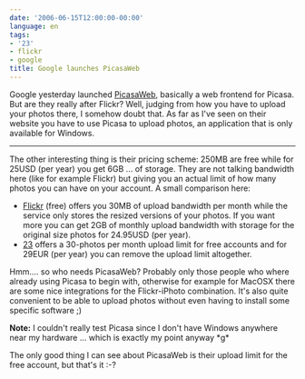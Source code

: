 ```yaml
---
date: '2006-06-15T12:00:00-00:00'
language: en
tags:
- '23'
- flickr
- google
title: Google launches PicasaWeb
---
```



Google yesterday launched [PicasaWeb](http://picasaweb.google.com/), basically a web frontend for Picasa. But are they really after Flickr? Well, judging from how you have to upload your photos there, I somehow doubt that. As far as I've seen on their website you have to use Picasa to upload photos, an application that is only available for Windows. 



-------------------------------



The other interesting thing is their pricing scheme: 250MB are free while for 25USD (per year) you get 6GB ... of storage. They are not talking bandwidth here (like for example Flickr) but giving you an actual limit of how many photos you can have on your account. A small comparison here:

* [Flickr](http://flickr.com) (free) offers you 30MB of upload bandwidth per month while the service only stores the resized versions of your photos. If you want more you can get 2GB of monthly upload bandwidth with storage for the original size photos for 24.95USD (per year).
* [23](http://23hq.com) offers a 30-photos per month upload limit for free accounts and for 29EUR (per year) you can remove the upload limit altogether.

Hmm.... so who needs PicasaWeb? Probably only those people who where already using Picasa to begin with, otherwise for example for MacOSX there are some nice integrations for the Flickr-iPhoto combination. It's also quite convenient to be able to upload photos without even having to install some specific software ;) 

**Note:** I couldn't really test Picasa since I don't have Windows anywhere near my hardware ... which is exactly my point anyway \*g\*

The only good thing I can see about PicasaWeb is their upload limit for the free account, but that's it :-?